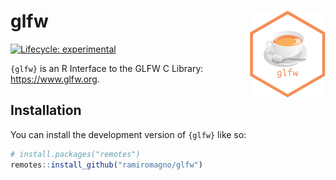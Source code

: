 
<!-- README.md is generated from README.Rmd. Please edit that file -->

# glfw <img src="man/figures/logo.svg" align="right" height="139" />

<!-- badges: start -->

[![Lifecycle:
experimental](https://img.shields.io/badge/lifecycle-experimental-orange.svg)](https://lifecycle.r-lib.org/articles/stages.html#experimental)
<!-- badges: end -->

`{glfw}` is an R Interface to the GLFW C Library:
<https://www.glfw.org>.

## Installation

You can install the development version of `{glfw}` like so:

``` r
# install.packages("remotes")
remotes::install_github("ramiromagno/glfw")
```
